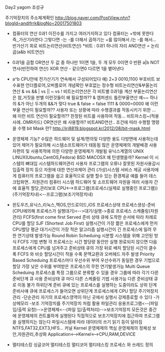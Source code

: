Day2 yagom 조성규

주기억장치의 주소체계확인
http://blog.naver.com/PostView.nhn?blogId=andjfrrk&logNo=20017501803

- 컴퓨터의 연산
0과1 이진수를 가지고 여러가지하고 있다
컴퓨터는 +밖에 못한다 즉,,가산기라한다
그렇다면 -는 -를 더해서 곱하기는 +를 많이해서
/는 -를 해서...
반가산기 회로
비트논리연산(비트연산)    *비트 : 0과1 하나의 자리
AND연산 = 논리곱(a&b 비트연산)

- 0과1을 곱함
OR연산
두 값 중 하나만 1이면 1을, 두 개 모두 0이면 0 반환
a|b
NOT 연사(반전하여 연산)
XOR 연산 - 같으면0 다르면 1을 뱉어낸다

- a^b
CPU안에 전가산기가 연속해서 구성되어있다
예) 2+3 0010,1100
부호비트
보수표현
언더플로어,오버플로어 개념확인
부호없는 정수형
비트논리연산&부울논리연산
& vs &&
| vs ||
~ vs !
비트논리연산은 각 비트별 0과1을 계산
부울논리연산은 참,거짓을 판별
이런것들이 왜 필요할까??
& 엠퍼센드
틀린부울연산 예~~ 하나의 &가 아닌 두개의 &&가 맞다
true & false = false
1111 & 0000=0000
왜 이런 부울 연산이 필요할까??
사용자 또는 상황에 따라 수행결과를 작동시키기 위한 ...
왜 이런 비트 연산이 필요할까??
한정된 비트를 사용하여 작동...
비트마스킹~(적용사례..OMR카드)
OR연산은 왜 사용할까?
비트AND연산..
조건에 따라 수행할 명령을 수행
bit Mask 란?
http://jrj8819.blogspot.kr/2012/08/bit-mask.html

- 운영체제 기능?
수많은 하드웨어 및 설계/편의및 다양한 용도 다방면에 사용하는데 있어 제어가 필요의해 시스템소프트웨어가 태동됨
많은 운영체제의 개발배경
사용자편의 및 사용목적에 의한 다양한 운영체제가 개발됨
유닉스계열의 UNIX LINUX(Ubuntu,CentOS,Fedora) BSD MACOSX 왜 탄생했을까?
Kernel 이 시스템의 뼈대임
시스템하드웨어관리
사용자 프로그램의 오류나 잘못된 자원사용감시 입출력 장치 등으 자원에 대한 연산과제어 관리
(가상)시스템 서비스 제공
사용자에게 컴퓨터의 프로그램을 쉽고 효율적으로 실행 할수 있는 환경제공
예를 들어 데스크탑화면..
자원관리
컴퓨터 시스템 하드웨어 및 소프트웨어 자원을 여러 사용자 간에 효율적 할당,관리보호
CPU<-->프로그램(프로세스(실제로 실행중인 프로그램))(주기억장치내)<--프로그램(보조기억장치내)

- 윈도우즈,유닉스,리눅스,맥OS,안드로이드,iOS
프로세스상태
프로세스생성-준비(CPU에의해 프로세스가 실행대기)<-->대기/실행->종료
프로세스 스케쥴링(자원관리)
FCFS(first come first Served
준비 상태 큐에 도착한 순서에 따라 차례로 CPU를 할당
SJF (Shortest Job First)
실행시간이 가장 짦은 프로세스에게 먼저 CPU할당
평균 대기시간이 가장 적은 알고리즘
실행시간이 긴 프로세스에 밀려 무한 연기상태 발생가능
Round Robin Scheduing
시분할 시스템을 위해 고안된 방식
FCFS 기법 변형
각 프로세스는 시간 할당량 동안만 실행
완료되지 않으면 다음 프로세스에게 CPU를 넘겨주고 준비상태 큐의 가장 뒤로 배치
할당된 시간이 클수록 FCFS 와 비슷
할당시간이 작을 수록 문맥교환과 오버헤드 자주 발생
Priority Based Scheduing
프로세스마다 우선수위 부여
우선수위가 동일한 경우 기법으로 할당
가장 낮은 수위를 부여받은 프로세스의 무한 연기발생가능
Multi Queue Scheduing
프로세스를 특정 그룹으로 분류할 수 있을 경우 그룹에 따라 각기 다른 준비단계 큐 사용
준비상태 큐 마다 다른 스케줄링 기법 사용가능
다른 준비상태 큐로 이동 불가
하위단계 준비 큐에 있는 프로세스를 실행하는 도중이라도 상위 단계 준비사얘 큐에 프로세스가 들어오면 상위단계  프로세스에게 CPU 할당
주기억장치 관리
-단순관리
자기의 프로세스영역이 아닌 곳에서 실행시 강제종료할 수 있다
-가상메모리
  -보조 기억장치를 주기억장치 처럼 활용
파일관리
응용프로그램<--(파일 입/출력 요청)-->운영체제<--(파일 입/출력처리)-->보조기억장치
모든것은 중간에 운영체제의 컨트롤하게 실행된다 직접적으로 보조기억장치에 접근하여 프로그램을 실행하지는 않는다
파일시스템에 따라 데이타의 쓰기 읽기 등이 달라짐
NTFS,FAT32,EXT3,HFS...
커널
Kernel
운영체제의 핵심
운영체제의 정체성
보안,자원관리,추상화
Application<-->Kernel<-->CPU,RAM,DEVICE

- 멀티테스킹
싱글코어 멀티테스킹
멀티코어 멀티테스킹
프로세스 와 쓰레드 정의

